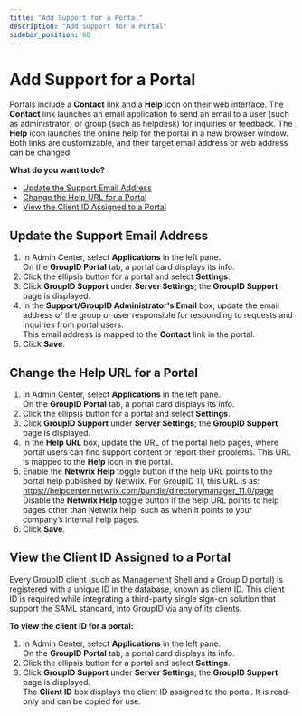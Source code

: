 ```yaml
---
title: "Add Support for a Portal"
description: "Add Support for a Portal"
sidebar_position: 60
---
```


# Add Support for a Portal

Portals include a **Contact** link and a **Help** icon on their web interface. The **Contact** link
launches an email application to send an email to a user (such as administrator) or group (such as
helpdesk) for inquiries or feedback. The **Help** icon launches the online help for the portal in a
new browser window. Both links are customizable, and their target email address or web address can
be changed.

**What do you want to do?**

- [Update the Support Email Address](#update-the-support-email-address)
- [Change the Help URL for a Portal](#change-the-help-url-for-a-portal)
- [View the Client ID Assigned to a Portal](#view-the-client-id-assigned-to-aportal)

## Update the Support Email Address

1. In Admin Center, select **Applications** in the left pane.  
   On the **GroupID Portal** tab, a portal card displays its info.
2. Click the ellipsis button for a portal and select **Settings**.
3. Click **GroupID Support** under **Server Settings**; the **GroupID Support** page is displayed.
4. In the **Support/GroupID Administrator's Email** box, update the email address of the group or
   user responsible for responding to requests and inquiries from portal users.  
   This email address is mapped to the **Contact** link in the portal.
5. Click **Save**.

## Change the Help URL for a Portal

1. In Admin Center, select **Applications** in the left pane.  
   On the **GroupID Portal** tab, a portal card displays its info.
2. Click the ellipsis button for a portal and select **Settings**.
3. Click **GroupID Support** under **Server Settings**; the **GroupID Support** page is displayed.
4. In the **Help URL** box, update the URL of the portal help pages, where portal users can find
   support content or report their problems. This URL is mapped to the **Help** icon in the portal.
5. Enable the **Netwrix Help** toggle button if the help URL points to the portal help published by
   Netwrix. For GroupID 11, this URL is as:  
   https://helpcenter.netwrix.com/bundle/directorymanager_11.0/page  
   Disable the **Netwrix Help** toggle button if the help URL points to help pages other than
   Netwrix help, such as when it points to your company’s internal help pages.
6. Click **Save**.

## View the Client ID Assigned to a Portal

Every GroupID client (such as Management Shell and a GroupID portal) is registered with a unique ID
in the database, known as client ID. This client ID is required while integrating a third-party
single sign-on solution that support the SAML standard, into GroupID via any of its clients.

**To view the client ID for a portal:**

1. In Admin Center, select **Applications** in the left pane.  
   On the **GroupID Portal** tab, a portal card displays its info.
2. Click the ellipsis button for a portal and select **Settings**.
3. Click **GroupID Support** under **Server Settings**; the **GroupID Support** page is displayed.  
   The **Client ID** box displays the client ID assigned to the portal. It is read-only and can be
   copied for use.
